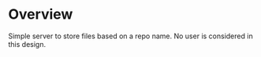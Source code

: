 # Overview

Simple server to store files based on a repo name. No user is considered in this design.